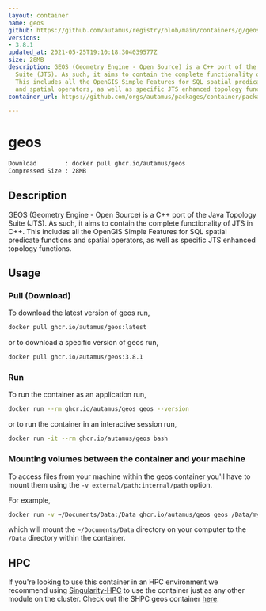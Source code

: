 ```yaml
---
layout: container
name: geos
github: https://github.com/autamus/registry/blob/main/containers/g/geos/spack.yaml
versions:
- 3.8.1
updated_at: 2021-05-25T19:10:18.304039577Z
size: 28MB
description: GEOS (Geometry Engine - Open Source) is a C++ port of the Java Topology
  Suite (JTS). As such, it aims to contain the complete functionality of JTS in C++.
  This includes all the OpenGIS Simple Features for SQL spatial predicate functions
  and spatial operators, as well as specific JTS enhanced topology functions.
container_url: https://github.com/orgs/autamus/packages/container/package/geos

---
```

# geos
```bash 
Download        : docker pull ghcr.io/autamus/geos
Compressed Size : 28MB
```

## Description
GEOS (Geometry Engine - Open Source) is a C++ port of the Java Topology Suite (JTS). As such, it aims to contain the complete functionality of JTS in C++. This includes all the OpenGIS Simple Features for SQL spatial predicate functions and spatial operators, as well as specific JTS enhanced topology functions.

## Usage
### Pull (Download)
To download the latest version of geos run,

```bash
docker pull ghcr.io/autamus/geos:latest
```

or to download a specific version of geos run,

```bash
docker pull ghcr.io/autamus/geos:3.8.1
```
### Run
To run the container as an application run,
```bash
docker run --rm ghcr.io/autamus/geos geos --version
```

or to run the container in an interactive session run,
```bash
docker run -it --rm ghcr.io/autamus/geos bash
```

### Mounting volumes between the container and your machine
To access files from your machine within the geos container you'll have to mount them using the `-v external/path:internal/path` option.

For example,
```bash
docker run -v ~/Documents/Data:/Data ghcr.io/autamus/geos geos /Data/myData.csv
```
which will mount the `~/Documents/Data` directory on your computer to the `/Data` directory within the container.

## HPC
If you're looking to use this container in an HPC environment we recommend using [Singularity-HPC](https://singularity-hpc.readthedocs.io) to use the container just as any other module on the cluster. Check out the SHPC geos container [here](https://singularityhub.github.io/singularity-hpc/r/ghcr.io-autamus-geos/).